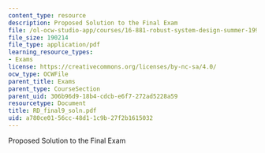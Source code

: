 ```yaml
---
content_type: resource
description: Proposed Solution to the Final Exam
file: /ol-ocw-studio-app/courses/16-881-robust-system-design-summer-1998/a780ce0156cc48d11c9b27f2b1615032_RD_final9_soln.pdf
file_size: 190214
file_type: application/pdf
learning_resource_types:
- Exams
license: https://creativecommons.org/licenses/by-nc-sa/4.0/
ocw_type: OCWFile
parent_title: Exams
parent_type: CourseSection
parent_uid: 306b96d9-18b4-cdcb-e6f7-272ad5228a59
resourcetype: Document
title: RD_final9_soln.pdf
uid: a780ce01-56cc-48d1-1c9b-27f2b1615032
---
```

Proposed Solution to the Final Exam